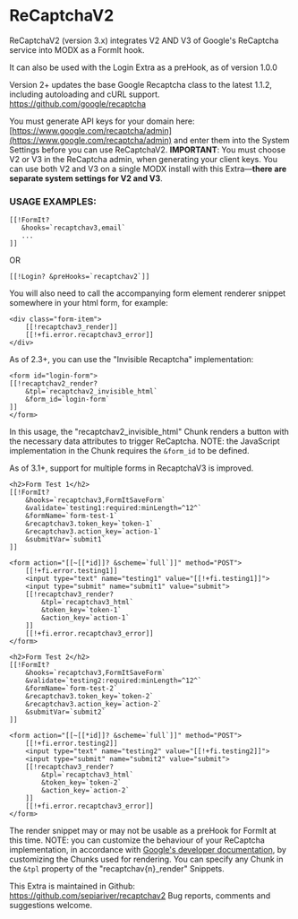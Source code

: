 # ReCaptchaV2
ReCaptchaV2 (version 3.x) integrates V2 AND V3 of Google's ReCaptcha service into MODX as a FormIt hook.

It can also be used with the Login Extra as a preHook, as of version 1.0.0

Version 2+ updates the base Google Recaptcha class to the latest 1.1.2, including autoloading and cURL support. https://github.com/google/recaptcha

You must generate API keys for your domain here: [https://www.google.com/recaptcha/admin](https://www.google.com/recaptcha/admin)
and enter them into the System Settings before you can use ReCaptchaV2. **IMPORTANT**: You must choose V2 or V3 in the ReCaptcha admin, when generating your client keys. You can use both V2 and V3 on a single MODX install with this Extra—**there are separate system settings for V2 and V3**.

### USAGE EXAMPLES:

```
[[!FormIt?
   &hooks=`recaptchav3,email`
   ...
]]
```

OR
```
[[!Login? &preHooks=`recaptchav2`]]
```

You will also need to call the accompanying form element renderer snippet somewhere in your html form, for example:

```
<div class="form-item">
    [[!recaptchav3_render]]
    [[!+fi.error.recaptchav3_error]]
</div>
```

As of 2.3+, you can use the "Invisible Recaptcha" implementation:

```
<form id="login-form">
[[!recaptchav2_render?
    &tpl=`recaptchav2_invisible_html`
    &form_id=`login-form`
]]
</form>
```
In this usage, the "recaptchav2_invisible_html" Chunk renders a button with the necessary data attributes to trigger ReCaptcha. NOTE: the JavaScript implementation in the Chunk requires the `&form_id` to be defined.

As of 3.1+, support for multiple forms in RecaptchaV3 is improved.

```
<h2>Form Test 1</h2>
[[!FormIt?
    &hooks=`recaptchav3,FormItSaveForm`
    &validate=`testing1:required:minLength=^12^`
    &formName=`form-test-1`
    &recaptchav3.token_key=`token-1`
    &recaptchav3.action_key=`action-1`
    &submitVar=`submit1`
]]

<form action="[[~[[*id]]? &scheme=`full`]]" method="POST">
    [[!+fi.error.testing1]]
    <input type="text" name="testing1" value="[[!+fi.testing1]]">
    <input type="submit" name="submit1" value="submit">
    [[!recaptchav3_render?
        &tpl=`recaptchav3_html`
        &token_key=`token-1`
        &action_key=`action-1`
    ]]
    [[!+fi.error.recaptchav3_error]]
</form>

<h2>Form Test 2</h2>
[[!FormIt?
    &hooks=`recaptchav3,FormItSaveForm`
    &validate=`testing2:required:minLength=^12^`
    &formName=`form-test-2`
    &recaptchav3.token_key=`token-2`
    &recaptchav3.action_key=`action-2`
    &submitVar=`submit2`
]]

<form action="[[~[[*id]]? &scheme=`full`]]" method="POST">
    [[!+fi.error.testing2]]
    <input type="text" name="testing2" value="[[!+fi.testing2]]">
    <input type="submit" name="submit2" value="submit">
    [[!recaptchav3_render?
        &tpl=`recaptchav3_html`
        &token_key=`token-2`
        &action_key=`action-2`
    ]]
    [[!+fi.error.recaptchav3_error]]
</form>
```

The render snippet may or may not be usable as a preHook for FormIt at this time. NOTE: you can customize the behaviour of your ReCaptcha implementation, in accordance with [Google's developer documentation](https://developers.google.com/recaptcha/intro), by customizing the Chunks used for rendering. You can specify any Chunk in the `&tpl` property of the "recaptchav{n}_render" Snippets.

This Extra is maintained in Github: https://github.com/sepiariver/recaptchav2
Bug reports, comments and suggestions welcome.
